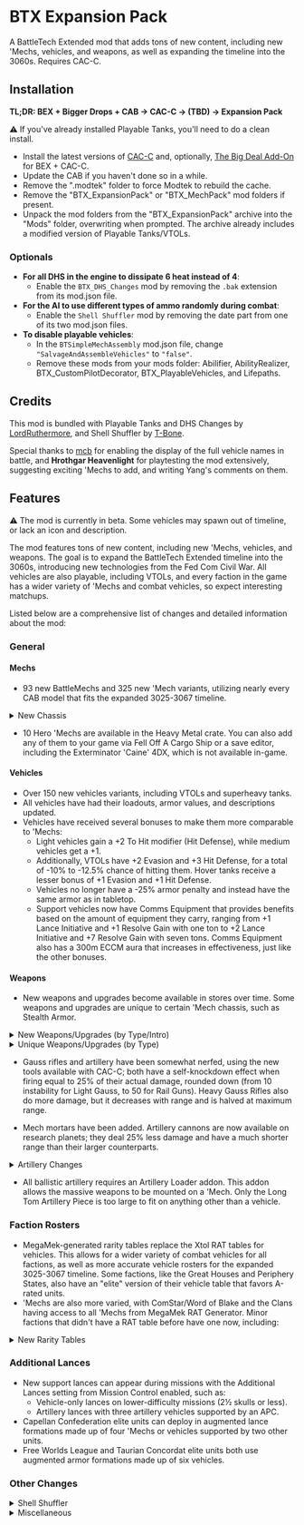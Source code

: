 # BTX Expansion Pack

A BattleTech Extended mod that adds tons of new content, including new 'Mechs, vehicles, and weapons, as well as expanding the timeline into the 3060s. Requires CAC-C.

## Installation

**TL;DR: BEX + Bigger Drops + CAB → CAC-C → (TBD) → Expansion Pack**

⚠ If you've already installed Playable Tanks, you'll need to do a clean install.

- Install the latest versions of [CAC-C](https://github.com/mcb5637/BTX_CAC_Compatibility/releases/latest) and, optionally, [The Big Deal Add-On](https://github.com/Hounfor/The-Big-Deal-Add-On) for BEX + CAC-C.
- Update the CAB if you haven't done so in a while.
- Remove the ".modtek" folder to force Modtek to rebuild the cache.
- Remove the "BTX_ExpansionPack" or "BTX_MechPack" mod folders if present.
- Unpack the mod folders from the "BTX_ExpansionPack" archive into the "Mods" folder, overwriting when prompted. The archive already includes a modified version of Playable Tanks/VTOLs.

### Optionals
- **For all DHS in the engine to dissipate 6 heat instead of 4**:
  - Enable the `BTX_DHS_Changes` mod by removing the `.bak` extension from its mod.json file.
- **For the AI to use different types of ammo randomly during combat**:
  - Enable the `Shell Shuffler` mod by removing the date part from one of its two mod.json files.
- **To disable playable vehicles**:
  - In the `BTSimpleMechAssembly` mod.json file, change `"SalvageAndAssembleVehicles"` to `"false"`.
  - Remove these mods from your mods folder: Abilifier, AbilityRealizer, BTX_CustomPilotDecorator, BTX_PlayableVehicles, and Lifepaths.

## Credits

This mod is bundled with Playable Tanks and DHS Changes by [LordRuthermore](https://github.com/lordruthermore), and Shell Shuffler by [T-Bone](https://github.com/ajkroeg).

Special thanks to [mcb](https://github.com/mcb5637) for enabling the display of the full vehicle names in battle, and **Hrothgar Heavenlight** for playtesting the mod extensively, suggesting exciting 'Mechs to add, and writing Yang's comments on them.

## Features

⚠ The mod is currently in beta. Some vehicles may spawn out of timeline, or lack an icon and description.

The mod features tons of new content, including new 'Mechs, vehicles, and weapons. The goal is to expand the BattleTech Extended timeline into the 3060s, introducing new technologies from the Fed Com Civil War. All vehicles are also playable, including VTOLs, and every faction in the game has a wider variety of 'Mechs and combat vehicles, so expect interesting matchups.

Listed below are a comprehensive list of changes and detailed information about the mod:

### General

#### Mechs
- 93 new BattleMechs and 325 new 'Mech variants, utilizing nearly every CAB model that fits the expanded 3025-3067 timeline.

<details>
  <summary>New Chassis</summary>

| Pack #1               | Pack #2            | Pack #3                       | Pack #4                     | Pack #5                                     |
| :-------------------- | :----------------- | :---------------------------- | :-------------------------- | :------------------------------------------ |
| Bellerophon           | Arctic Wolf        | Albatross                     | *Akuma*                     | *Arctic Fox*                                |
| Bombard               | Assassin II        | Anubis                        | Argus                       | *Black Watch*                               |
| Buccaneer             | *Battle Hawk*      | Barghest                      | Brigand                     | *Dervish IIC*                               |
| Dragoon               | Blitzkrieg         | Black Heart                   | Chimera                     | Gladiator-B (Executioner-B)                 |
| Fox                   | Champion LAM       | *Fire Falcon*                 | Crosscut                    | *Jinggau*                                   |
| Hellfire              | Cossack            | Galahad (Glass&nbsp;Spider)   | Dig King / Dig Lord         | *Kabuto*                                    |
| Jackrabbit            | *Hammer*           | *Grand Crusader*              | Fafnir                      | *Men Shen*                                  |
| *JagerMech III*       | Hybrid Rifleman    | Gulon                         | Gurkha                      | *Nexus*                                     |
| Juggernaut            | Lao Hu             | Iron Cheetah                  | Hellspawn                   | Night Chanter (Crab&nbsp;Omni)              |
| *Mercury II / Coyotl* | Mad Cat Mk II      | *Lineholder*                  | Kiso                        | *Raijin*                                    |
| Pulverizer            | Matar              | Lupus                         | Komodo                      | Slagmaiden                                  |
| Rampage               | Naga               | Mantis                        | *Marshal*                   | *Spartan*                                   |
| Schwerer Gustav       | Nightsky           | Osiris                        | Minsk                       | Spirit Walker (Black&nbsp;Knight&nbsp;Omni) |
| Screamer LAM          | *Phoenix Hawk IIC* | *Peregrine (Horned&nbsp;Owl)* | Razorback                   | *Tempest*                                   |
| Stag / Stag II        | Rattlesnake        | Phantom                       | Rising Star / Legacy        | *Thresher*                                  |
| Thanatos              | *Warthog*          | Prometheus                    | Roughneck                   | *Viper*                                     |
| Titan                 |                    | Sha Yu                        | Sidewinder                  | *War Dog*                                   |
|                       |                    | Templar                       | Star Adder (Blood&nbsp;Asp) |                                             |
|                       |                    | Zeus-X                        | Stilleto                    |                                             |
|                       |                    |                               | Storm Giant / Scylla        |                                             |
|                       |                    |                               | Uziel                       |                                             |
|                       |                    |                               | Vanquisher                  |                                             |
|                       |                    |                               | Verfolger                   |                                             |
|                       |                    |                               | Volkh                       |                                             |

**Note**: 'Mech names in italics do not have their own CAB model and instead use a proxy that looks similar.
</details>

- 10 Hero 'Mechs are available in the Heavy Metal crate. You can also add any of them to your game via Fell Off A Cargo Ship or a save editor, including the Exterminator 'Caine' 4DX, which is not available in-game.

#### Vehicles
- Over 150 new vehicles variants, including VTOLs and superheavy tanks.
- All vehicles have had their loadouts, armor values, and descriptions updated.
- Vehicles have received several bonuses to make them more comparable to 'Mechs:
  - Light vehicles gain a +2 To Hit modifier (Hit Defense), while medium vehicles get a +1.
  - Additionally, VTOLs have +2 Evasion and +3 Hit Defense, for a total of -10% to -12.5% chance of hitting them. Hover tanks receive a lesser bonus of +1 Evasion and +1 Hit Defense.
  - Vehicles no longer have a -25% armor penalty and instead have the same armor as in tabletop.
  - Support vehicles now have Comms Equipment that provides benefits based on the amount of equipment they carry, ranging from +1 Lance Initiative and +1 Resolve Gain with one ton to +2 Lance Initiative and +7 Resolve Gain with seven tons. Comms Equipment also has a 300m ECCM aura that increases in effectiveness, just like the other bonuses.

#### Weapons
- New weapons and upgrades become available in stores over time. Some weapons and upgrades are unique to certain 'Mech chassis, such as Stealth Armor.

<details>
  <summary>New Weapons/Upgrades (by Type/Intro)</summary>

| Name                              |   Type    | Intro | Factions                  |
| :-------------------------------- | :-------: | :---: | :------------------------ |
| Light/Medium/Heavy Rifle          | Ballistic |  PS   | *LosTech*                 |
| Thumper/Sniper/Long Tom Cannon    | Ballistic | 3012  | *Research*                |
| Magshot                           | Ballistic | 3059  | Steiner                   |
| Hyper-Velocity AC (HVAC)          | Ballistic | 3059  | Liao                      |
| Rotary AC (RAC)                   | Ballistic | 3060  | Davion                    |
| Light AC (LAC)                    | Ballistic | 3062  | Davion                    |
| Improved Heavy Gauss Rifle (iHGR) | Ballistic | 3065  | Steiner                   |
|  ----                             |           |       |                           |
| Rail Gun                          |  Energy   | 3051  | Marik                     |
| Plasma Rifle                      |  Energy   | 3061  | Liao                      |
| Heavy PPC                         |  Energy   | 3062  | Kurita                    |
| Light PPC                         |  Energy   | 3064  | Kurita                    |
| Bombast Laser                     |  Energy   | 3064  | Steiner                   |
|  ----                             |           |       |                           |
| Bomb Bay²                         |  Missile  | 2680  | *Mining*                  |
| Arrow IV                          |  Missile  | 3044  | Liao<br>All (3049+)       |
| Thunderbolt                       |  Missile  | 3052  | Davion<br>Steiner (3052+) |
| Extended LRM (ELRM)               |  Missile  | 3054  | Steiner<br>Davion (3054+) |
| Enhanced LRM (NLRM)               |  Missile  | 3058  | Davion                    |
|  ----                             |           |       |                           |
| Fluid Gun                         |  Support  |  PS   | *Chemical*                |
| Heavy Flamer                      |  Support  | 3063  | Steiner                   |
| Heavy Machine Gun                 |  Support  | 3063  | Calderon                  |
| Light Machine Gun                 |  Support  | 3064  | Liao                      |
|  ----                             |           |       |                           |
| Airburst Mortar                   |   Ammo    | 3043  | All                       |
| Shaped Charge Mortar              |   Ammo    | 3043  | All                       |
| Swarm Missile                     |   Ammo    | 3049  | Davion<br>All (3058+)     |
| Swarm-I Missile                   |   Ammo    | 3052  | Marik                     |
| Inferno-IV Missile                |   Ammo    | 3053  | Liao                      |
| Thunder-Inferno Missile           |   Ammo    | 3054  | Liao                      |
| Armor-Piercing Ammo               |   Ammo    | 3055  | Davion<br>Steiner (3055+) |
| Precision Ammo                    |   Ammo    | 3058  | Davion                    |
|  ----                             |           |       |                           |
| Laser Insulator                   |   Addon   | 2575  | *Electronics*             |
| Targeting Computer                |   Addon   | 3052  | *Research*                |
| Bloodhound Active Probe           |   Addon   | 3058  | *Black Market*            |
| Laser Anti-Missile System         |   Addon   | 3059  | *Research*                |
| Blue Shield Particle Field Damper |   Addon   | 3061  | *Research*                |
| Apollo MRM FCS                    |   Addon   | 3065  | *Research*                |
| Small/Medium/Large Shield         |   Addon   | 3065  | *Research*                |

² with High-Explosive, Laser-Guided, Cluster, and Inferno Bombs.
</details>

<details>
  <summary>Unique Weapons/Upgrades (by Type)</summary>

| Name                                  | Exclusive to                                                    |
| :------------------------------------ | :-------------------------------------------------------------- |
| Assault Katana                        | Hatamoto-Chi 'Shin'                                             |
| Claws                                 | Mantis                                                          |
| Industrial Weapons²                   | Crosscut, Dig King, Gulon, Kiso                                 |
| Lance / Katar / Mace                  | Volkh                                                           |
| Large Vibroblade<br>Large Shield      | Black Knight 'Red Reaper'                                       |
| Small Kukri                           | Gurkha                                                          |
| Small Vibroblade                      | Assassin 'Servitor'                                             |
| Spikes                                | Bombard                                                         |
|  ----                                 |                                                                 |
| Comms Equipment                       | Support Vehicles                                                |
| Direct Neural Interface               | Prometheus<br>Black Heart                                       |
| Light Active Probe                    | Vulture (Mad Dog) 'Fury'                                        |
| Supercharger                          | Exterminator 'Caine' 4DX<br>Slagmaiden, Super-Griffin and Wasp |
|  ----                                 |                                                                 |
| Composite Chassis<br>Reactive Armor   | Zeus-X                                                          |
| Light Ferro-Fibrous Armor             | Black Knight 'Red Reaper'                                       |
| Stealth Armor                         | Sha Yu<br>Anubis                                                | 

² Includes the Chainsaw, Mining Drill, Pile Driver, and other variants of these weapons.
</details>

- Gauss rifles and artillery have been somewhat nerfed, using the new tools available with CAC-C; both have a self-knockdown effect when firing equal to 25% of their actual damage, rounded down (from 10 instability for Light Gauss, to 50 for Rail Guns). Heavy Gauss Rifles also do more damage, but it decreases with range and is halved at maximum range.

- Mech mortars have been added. Artillery cannons are now available on research planets; they deal 25% less damage and have a much shorter range than their larger counterparts.

<details>
  <summary>Artillery Changes</summary>

| Name            | Damage | AoE Damage | Min. Range | Opt. Range | Max. Range |
| --------------- | -----: | ---------: | ---------: | ---------: | ---------: |
| Mortar/1        |     15 |          5 |        180 |        420 |        630 |
| Thumper Cannon  |     40 |         75 |         90 |        270 |        540 |
| Sniper Cannon   |     60 |        100 |         60 |        240 |        480 |
| Long Tom Cannon |     80 |        150 |        120 |        390 |        780 |
| Arrow IV        |     60 |        120 |        240 |        780 |       1560 |
| ----            |        |            |            |            |            |
| Standard LRM²   |      4 |          0 |        180 |        420 |        630 |
| Extended LRM    |      5 |          0 |        325 |        760 |       1140 |

² Ignores cover and acts like artillery with Swarm Ammo.
</details>

- All ballistic artillery requires an Artillery Loader addon. This addon allows the massive weapons to be mounted on a 'Mech. Only the Long Tom Artillery Piece is too large to fit on anything other than a vehicle.

### Faction Rosters
- MegaMek-generated rarity tables replace the Xtol RAT tables for vehicles. This allows for a wider variety of combat vehicles for all factions, as well as more accurate vehicle rosters for the expanded 3025-3067 timeline. Some factions, like the Great Houses and Periphery States, also have an "elite" version of their vehicle table that favors A-rated units.
- 'Mechs are also more varied, with ComStar/Word of Blake and the Clans having access to all 'Mechs from MegaMek RAT Generator. Minor factions that didn't have a RAT table before have one now, including:

<details>
  <summary>New Rarity Tables</summary>

| Faction/Unit                         |     Years Active         | Unit Rating                        |
| :----------------------------------- | :----------------------: | :--------------------------------- |
| Arc-Royal Defense Cordon             |        3058-3067         | C/Regulars                         |
| Chaos March                          |        3057-3073         | F/Locals                           |
| Clan Wolf-in-Exile                   |        3057-3151         | B/Front Lines<br>C/Second Lines    |
| Clan Snow Raven𓅪 /<br>Raven Alliance |    2807–3082<br>3083-    | F/Provisional Garrison             |
| Duchy of Andurien                    |    3030-3040<br>3079-    | C/Regulars                         |
| New Colony Region /<br>Fronc Reaches |    3060-3066<br>3067-    | C/Regulars                         |
|  ----                                |                          |                                    |
| Eridani Light Horse                  |          2702-           | B/Veterans                         |
| Gray Death Legion                    |        3024-3065         | A/Elites                           |
| Kell Hounds                          |          3010-           | B/Veterans<br>A/Elites (3040+)     |
| Northwind Highlanders                |          -3081           | B/Veterans<br>A/Elites (3059+)     |
| Other Mercenaries                    |           n/a            | C/Regulars<br>F/Locals (Periphery) |
| Pirates                              |           n/a            | F/Locals                           |
| Security Forces²                     |           n/a            | F-/Locals                          |
| Wolf's Dragoons                      |          3005-           | A/Elites                           |

𓅪 The Outworlds Alliance have access to Snow Raven garrison units after 3061.<br>
² Locals sometimes use security forces instead of their own units.
</details>

### Additional Lances
- New support lances can appear during missions with the Additional Lances setting from Mission Control enabled, such as:
    - Vehicle-only lances on lower-difficulty missions (2½ skulls or less).
    - Artillery lances with three artillery vehicles supported by an APC.
- Capellan Confederation elite units can deploy in augmented lance formations made up of four 'Mechs or vehicles supported by two other units.
- Free Worlds League and Taurian Concordat elite units both use augmented armor formations made up of six vehicles.

### Other Changes

<details>
  <summary>Shell Shuffler</summary>

This optional submod allows the AI to randomly use different types of ammunition when spawning. The mod has two presets, depending on the era you are playing in:

- **3025 preset:** Any faction can use Inferno SRM.
- **3050 preset:** Each faction has their own set of special ammo types, most of which were developed in the 3050s.

| Faction                 | Ammo Types                                          |
| :---------------------- | :-------------------------------------------------- |
| Davion                  | Armor-Piercing & Precision rounds, plus Swarm LRM   |
| Kurita                  | Dead-Fire SRM and LRM, plus Explosive Narc pods     |
| Liao                    | Inferno SRM, LRM and Arrow IV                       |
| Marik                   | Improved Swarm LRM (Swarm-I LRM)                    |
| Steiner                 | Armor-Piercing rounds and Swarm LRM                 |
| ----                    |                                                     |
| Clans                   | Extended-Range & High-Explosive ATM, plus Swarm LRM |
| ComStar                 | Swarm LRM                                           |
| Word of Blake           | Swarm-I LRM, Explosive and Haywire iNarc pods       |
| Elite Mercenaries       | Any type                                            |
| Pirates  Other Mercs    | Inferno SRM                                         | 
</details>

<details>
  <summary>Miscellaneous</summary>

- The UI in combat now only shows the ammunition type when a weapon has multiple types of ammo.
- Heavy Lasers now have distinct colors ranging from orange-red to golden.
- Changes have been made to address minor issues and to add the latest CAB models to the current version of BEX:

| Name                   | Changes                                                 |
| :--------------------- | :------------------------------------------------------ |
| Annihilator            | Reduced movement to 3/5 hexes (from 4/7)                |
| Atlas II AS7-D-HT      | Changed armor placement and moved one DHS to the engine |
| Behemoth (Stone Rhino) | Changed to the official designation "BHN"               |
| Champion CHP-1N2       | Added missing ferro-fibrous armor                       |
| Crab 27b "Royal Crab"  | Fixed melee damage (65 dmg. like other Crabs)           |
| Enfield                | Switched to a new CAB model                             |
| Exterminator           | Switched to a new CAB model                             |
| Firefly FFL-3A         | Fixed available tonnage                                 |
| Firestarter FS9-OF     | Added Large Engine quirk                                |
| Flashman               | Switched to a new CAB model                             |
| Flea FLE-14            | Fixed max armor values for an ultralight                |
| Garm                   | Reduced overall size to better match tonnage            |
| Goliath                | Reduced stability                                       |
| Grand Dragon DRG-1G    | Fixed energy hadpoints placement                        |
| Gunslinger             | Switched to a new CAB model                             |
| Hauptmann HA1-O        | Fixed weapon loadout                                    |
| Hermes II              | Reduced overall size to better match tonnage            |
| Hornet HNT-161         | Fixed armor placement                                   |
| Kodiak 5               | Added missing DHS in the engine                         |
| Linesman LMN-1PT       | Changed to the correct prefab base model                |
| Loader King LDK-5C     | Added more armor and missing Cargo Bay                  |
| Locust LCT-3S          | Fixed available tonnage                                 |
| Naginata               | Switched to a new CAB model                             |
| Ost Mechs              | Added cross assembly between Ostroc and Ostsol          |
| Phoenix Hawk LAM       | Changed to a different CAB model                        |
| Piranha 1              | Changed to single heat sinks                            |
| Rifleman RFL-5CS       | Added Large Engine quirk                                |
| Shadow Hawk            | Added Rugged quirk                                      |
| Shadow Hawk SHD-3H     | Changed loadout to the official one                     |
| Thunder THR-1L         | Added missing DHS in the engine                         |
| Trebuchet TBT-3C       | Added Large Engine quirk                                |
| UrbanMech              | Reduced movement to 3/5 hexes (from 4/7)                |
